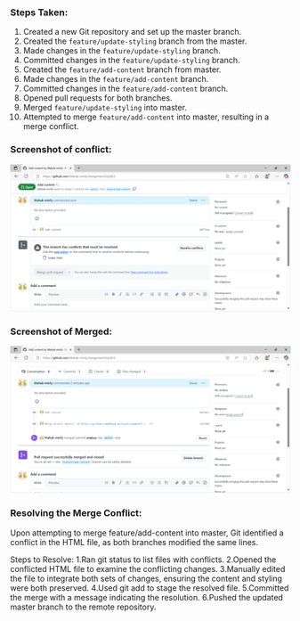 ### Steps Taken:
1. Created a new Git repository and set up the master branch.  
2. Created the `feature/update-styling` branch from the master.  
3. Made changes in the `feature/update-styling` branch.  
4. Committed changes in the `feature/update-styling` branch.  
5. Created the `feature/add-content` branch from master.  
6. Made changes in the `feature/add-content` branch.  
7. Committed changes in the `feature/add-content` branch.  
8. Opened pull requests for both branches.  
9. Merged `feature/update-styling` into master.  
10. Attempted to merge `feature/add-content` into master, resulting in a merge conflict.  


### Screenshot of conflict:
![Conflict](conflicts.png)

### Screenshot of Merged:
![Pull request merged successfully](resolve.png)

### Resolving the Merge Conflict:
Upon attempting to merge feature/add-content into master, Git identified a conflict in the HTML file, as both branches modified the same lines.

Steps to Resolve:
1.Ran git status to list files with conflicts.
2.Opened the conflicted HTML file to examine the conflicting changes.
3.Manually edited the file to integrate both sets of changes, ensuring the content and styling were both preserved.
4.Used git add <file> to stage the resolved file.
5.Committed the merge with a message indicating the resolution.
6.Pushed the updated master branch to the remote repository.
